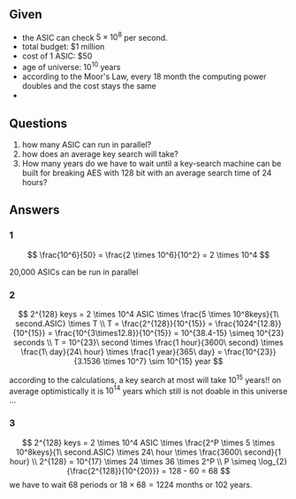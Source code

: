 ## Given

- the ASIC can check $5×10^8$ per second.
- total budget: $1 million
- cost of 1 ASIC: $50
- age of universe: $10^{10}$ years
- according to the Moor's Law, every 18 month the computing power doubles and the cost stays the same
- 

## Questions 

1. how many ASIC can run in parallel?
2. how does an average key search will take?
3. How many years do we have to wait until a key-search machine can be built for breaking AES with 128 bit with an average search time of 24 hours? 
  
## Answers
### 1
$$
\frac{10^6}{50} = \frac{2 \times 10^6}{10^2} = 2 \times 10^4
$$

20,000 ASICs can be run in parallel
### 2
$$
2^{128} keys =
2 \times 10^4 ASIC \times \frac{5 \times 10^8keys}{1\ second.ASIC} \times T
\\
T = \frac{2^{128}}{10^{15}} = \frac{1024^{12.8}}{10^{15}} = \frac{10^{3\times12.8}}{10^{15}} = 10^{38.4-15} \simeq 10^{23} seconds
\\
T = 10^{23}\ second \times \frac{1 hour}{3600\ second} \times \frac{1\ day}{24\ hour} \times \frac{1 year}{365\ day} = \frac{10^{23}}{3.1536 \times 10^7} \sim 10^{15} year
$$

according to the calculations, a key search at most will take $10^{15}$ years!!
on average optimistically it is $10^{14}$ years which still is not doable in this universe ...

### 3
$$
2^{128} keys =
2 \times 10^4 ASIC \times \frac{2^P \times 5 \times 10^8keys}{1\ second.ASIC} \times 24\ hour \times \frac{3600\ second}{1 hour}
\\
2^{128} = 10^{17} \times 24 \times 36 \times 2^P
\\
P \simeq  \log_{2}{\frac{2^{128}}{10^{20}}} = 128 - 60 = 68
$$
we have to wait 68 periods or $18\times68=1224$ months or $102$ years.
